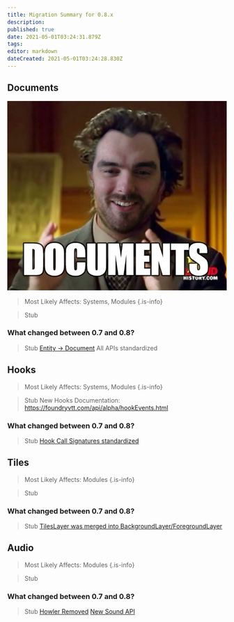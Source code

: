 ```yaml
---
title: Migration Summary for 0.8.x
description: 
published: true
date: 2021-05-01T03:24:31.879Z
tags: 
editor: markdown
dateCreated: 2021-05-01T03:24:28.830Z
---
```


## Documents

![documents.png](/documents.png)

> Most Likely Affects: Systems, Modules
{.is-info}

> Stub

### What changed between 0.7 and 0.8?

> Stub
> [Entity -> Document](https://foundryvtt.wiki/en/migrations/0_8_0/no-base-entity)
> All APIs standardized


## Hooks

> Most Likely Affects: Systems, Modules
{.is-info}

> Stub
> New Hooks Documentation: https://foundryvtt.com/api/alpha/hookEvents.html


### What changed between 0.7 and 0.8?

> Stub
> [Hook Call Signatures standardized](https://foundryvtt.wiki/en/migrations/0_8_1/standard-hook-signatures)


## Tiles

> Most Likely Affects: Modules
{.is-info}

> Stub

### What changed between 0.7 and 0.8?

> Stub
> [TilesLayer was merged into BackgroundLayer/ForegroundLayer](https://foundryvtt.wiki/en/migrations/0_8_2/tiles-layers)


## Audio

> Most Likely Affects: Modules
{.is-info}

> Stub

### What changed between 0.7 and 0.8?

> Stub
> [Howler Removed](https://foundryvtt.wiki/en/migrations/0_8_2/tiles-layers)
> [New Sound API](https://foundryvtt.com/api/alpha/AudioHelper.html)

